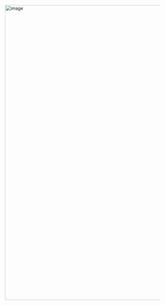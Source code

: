 <img width="959" alt="image" src="https://github.com/brittoruth/PROZ---999895/assets/123418514/33772cf4-4b1b-4776-8c9e-f8b56c74da3f">


